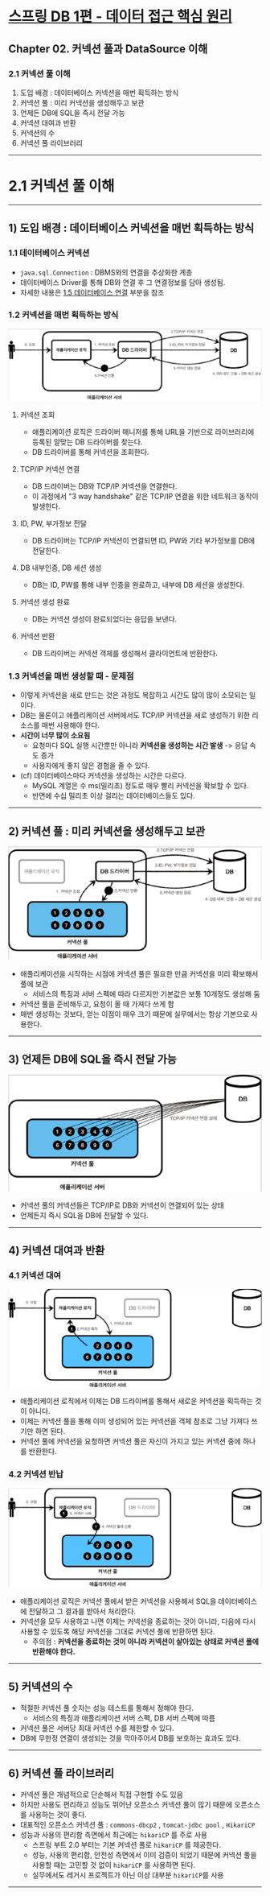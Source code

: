 # <a href = "../README.md" target="_blank">스프링 DB 1편 - 데이터 접근 핵심 원리</a>
## Chapter 02. 커넥션 풀과 DataSource 이해
### 2.1 커넥션 풀 이해
1) 도입 배경 : 데이터베이스 커넥션을 매번 획득하는 방식
2) 커넥션 풀 : 미리 커넥션을 생성해두고 보관
3) 언제든 DB에 SQL을 즉시 전달 가능
4) 커넥션 대여과 반환
5) 커넥션의 수
6) 커넥션 풀 라이브러리
---

# 2.1 커넥션 풀 이해

---

## 1) 도입 배경 : 데이터베이스 커넥션을 매번 획득하는 방식

### 1.1 데이터베이스 커넥션
- `java.sql.Connection` : DBMS와의 연결을 추상화한 계층
- 데이터베이스 Driver를 통해 DB와 연결 후 그 연결정보를 담아 생성됨.
- 자세한 내용은 <a href="../Chapter 01. JDBC 이해/1.5 데이터베이스 연결.md" target="_blank">1.5 데이터베이스 연결</a> 부분을 참조

### 1.2 커넥션을 매번 획득하는 방식
![get_connection](img/get_connection.png)

1. 커넥션 조회 
   - 애플리케이션 로직은 드라이버 매니저를 통해 URL을 기반으로 라이브러리에 등록된 알맞는 DB 드라이버를 찾는다.
   - DB 드라이버를 통해 커넥션을 조회한다. 

2. TCP/IP 커넥션 연결
   - DB 드라이버는 DB와 TCP/IP 커넥션을 연결한다.
   - 이 과정에서 "3 way handshake" 같은 TCP/IP 연결을 위한 네트워크 동작이 발생한다.

3. ID, PW, 부가정보 전달
   - DB 드라이버는 TCP/IP 커넥션이 연결되면 ID, PW와 기타 부가정보를 DB에 전달한다.
   
4. DB 내부인증, DB 세션 생성
   - DB는 ID, PW를 통해 내부 인증을 완료하고, 내부에 DB 세션을 생성한다.
5. 커넥션 생성 완료
   - DB는 커넥션 생성이 완료되었다는 응답을 보낸다. 
6. 커넥션 반환
   - DB 드라이버는 커넥션 객체를 생성해서 클라이언트에 반환한다.

### 1.3 커넥션을 매번 생성할 때 - 문제점

- 이렇게 커넥션을 새로 만드는 것은 과정도 복잡하고 시간도 많이 많이 소모되는 일이다.
- DB는 물론이고 애플리케이션 서버에서도 TCP/IP 커넥션을 새로 생성하기 위한 리소스를 매번 사용해야 한다.
- **시간이 너무 많이 소요됨**
  - 요청마다 SQL 실행 시간뿐만 아니라 **커넥션을 생성하는 시간 발생** -> 응답 속도 증가 
  - 사용자에게 좋지 않은 경험을 줄 수 있다.
- (cf) 데이터베이스마다 커넥션을 생성하는 시간은 다르다.
    - MySQL 계열은 수 ms(밀리초) 정도로 매우 빨리 커넥션을 확보할 수 있다.
    - 반면에 수십 밀리초 이상 걸리는 데이터베이스들도 있다.


---

## 2) 커넥션 풀 : 미리 커넥션을 생성해두고 보관
![init_connection_pool](img/init_connection_pool.png)
- 애플리케이션을 시작하는 시점에 커넥션 풀은 필요한 만큼 커넥션을 미리 확보해서 풀에 보관
    - 서비스의 특징과 서버 스펙에 따라 다르지만 기본값은 보통 10개정도 생성해 둠
- 커넥션 풀을 준비해두고, 요청이 올 때 가져다 쓰게 함
- 매번 생성하는 것보다, 얻는 이점이 매우 크기 때문에 실무에서는 항상 기본으로 사용한다.

---

## 3) 언제든 DB에 SQL을 즉시 전달 가능
![tcp_ip_connected](img/tcp_ip_connected.png)
- 커넥션 풀의 커넥션들은 TCP/IP로 DB와 커넥션이 연결되어 있는 상태
- 언제든지 즉시 SQL을 DB에 전달할 수 있다.

---

## 4) 커넥션 대여과 반환

### 4.1 커넥션 대여
![use_connection](img/use_connection.png)
- 애플리케이션 로직에서 이제는 DB 드라이버를 통해서 새로운 커넥션을 획득하는 것이 아니다.
- 이제는 커넥션 풀을 통해 이미 생성되어 있는 커넥션을 객체 참조로 그냥 가져다 쓰기만 하면 된다.
- 커넥션 풀에 커넥션을 요청하면 커넥션 풀은 자신이 가지고 있는 커넥션 중에 하나를 반환한다.


### 4.2 커넥션 반납
![return_connection](img/return_connection.png)
- 애플리케이션 로직은 커넥션 풀에서 받은 커넥션을 사용해서 SQL을 데이터베이스에 전달하고 그 결과를 받아서 처리한다. 
- 커넥션을 모두 사용하고 나면 이제는 커넥션을 종료하는 것이 아니라, 다음에 다시 사용할 수 있도록 해당 커넥션을 그대로 커넥션 풀에 반환하면 된다.
  - 주의점 : **커넥션을 종료하는 것이 아니라 커넥션이 살아있는 상태로 커넥션 풀에 반환해야 한다.**

---

## 5) 커넥션의 수
- 적절한 커넥션 풀 숫자는 성능 테스트를 통해서 정해야 한다.
  - 서비스의 특징과 애플리케이션 서버 스펙, DB 서버 스펙에 따름 
- 커넥션 풀은 서버당 최대 커넥션 수를 제한할 수 있다.
- DB에 무한정 연결이 생성되는 것을 막아주어서 DB를 보호하는 효과도 있다.

---

## 6) 커넥션 풀 라이브러리

- 커넥션 풀은 개념적으로 단순해서 직접 구현할 수도 있음
- 하지만 사용도 편리하고 성능도 뛰어난 오픈소스 커넥션 풀이 많기 때문에 오픈소스를 사용하는 것이 좋다.
- 대표적인 오픈소스 커넥션 풀 : `commons-dbcp2` , `tomcat-jdbc pool` , `HikariCP`
- 성능과 사용의 편리함 측면에서 최근에는 `hikariCP` 를 주로 사용
  - 스프링 부트 2.0 부터는 기본 커넥션 풀로 `hikariCP` 를 제공한다.
  - 성능, 사용의 편리함, 안전성 측면에서 이미 검증이 되었기 때문에 커넥션 풀을 사용할 때는 고민할 것 없이 `hikariCP` 를 사용하면 된다.
  - 실무에서도 레거시 프로젝트가 아닌 이상 대부분 `hikariCP`를 사용

---
